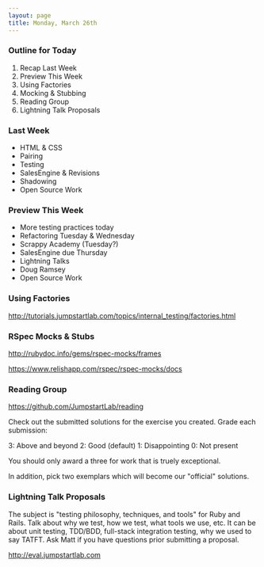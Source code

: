 ```yaml
---
layout: page
title: Monday, March 26th
---
```


### Outline for Today

1. Recap Last Week
2. Preview This Week
3. Using Factories
4. Mocking & Stubbing
5. Reading Group
6. Lightning Talk Proposals

### Last Week

* HTML & CSS
* Pairing
* Testing
* SalesEngine & Revisions
* Shadowing
* Open Source Work

### Preview This Week

* More testing practices today
* Refactoring Tuesday & Wednesday
* Scrappy Academy (Tuesday?)
* SalesEngine due Thursday
* Lightning Talks
* Doug Ramsey
* Open Source Work

### Using Factories

http://tutorials.jumpstartlab.com/topics/internal_testing/factories.html

### RSpec Mocks & Stubs

http://rubydoc.info/gems/rspec-mocks/frames

https://www.relishapp.com/rspec/rspec-mocks/docs

### Reading Group

https://github.com/JumpstartLab/reading

Check out the submitted solutions for the exercise you created. Grade each submission:

3: Above and beyond
2: Good (default)
1: Disappointing
0: Not present

You should only award a three for work that is truely exceptional.

In addition, pick two exemplars which will become our "official" solutions.

### Lightning Talk Proposals

The subject is "testing philosophy, techniques, and tools" for Ruby and Rails. Talk about why we test, how we test, what tools we use, etc. It can be about unit testing, TDD/BDD, full-stack integration testing, why we used to say TATFT. Ask Matt if you have questions prior submitting a proposal.

http://eval.jumpstartlab.com
